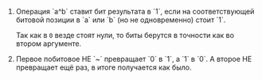 <ol>
<li>Операция `a^b` ставит бит результата в `1`, если на соответствующей битовой позиции в `a` или `b` (но не одновременно) стоит `1`.

Так как в `0` везде стоят нули, то биты берутся в точности как во втором аргументе.</li>
<li>Первое побитовое НЕ `~` превращает `0` в `1`, а `1` в `0`. А второе НЕ превращает ещё раз, в итоге получается как было.</li>
</ol>